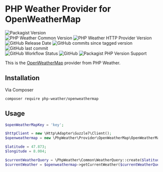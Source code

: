 # PHP Weather Provider for OpenWeatherMap

![Packagist Version](https://img.shields.io/packagist/v/php-weather/openweathermap)  
![PHP Weather Common Version](https://img.shields.io/badge/phpweather--core-0.4.*-brightgreen)
![PHP Weather HTTP Provider Version](https://img.shields.io/badge/phpweather--http--provider-0.5.*-brightgreen)  
![GitHub Release Date](https://img.shields.io/github/release-date/php-weather/openweathermap)
![GitHub commits since tagged version](https://img.shields.io/github/commits-since/php-weather/openweathermap/0.2.0)
![GitHub last commit](https://img.shields.io/github/last-commit/php-weather/openweathermap)  
![GitHub Workflow Status](https://img.shields.io/github/actions/workflow/status/php-weather/openweathermap/php.yml?branch=main)
![GitHub](https://img.shields.io/github/license/php-weather/openweathermap)
![Packagist PHP Version Support](https://img.shields.io/packagist/php-v/php-weather/openweathermap)

This is the [OpenWeatherMap](https://openweathermap.org/) provider from PHP Weather.

## Installation

Via Composer

```shell
composer require php-weather/openweathermap
```

## Usage

```php
$openWeatherMapKey = 'key';

$httpClient = new \Http\Adapter\Guzzle7\Client();
$openweathermap = new \PhpWeather\Provider\OpenWeatherMap\OpenWeatherMap($httpClient, $openWeatherMapKey);

$latitude = 47.873;
$longitude = 8.004;

$currentWeatherQuery = \PhpWeather\Common\WeatherQuery::create($latitude, $longitude);
$currentWeather = $openweathermap->getCurrentWeather($currentWeatherQuery);
```